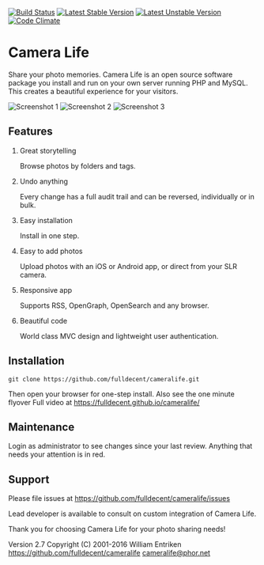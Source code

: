 [![Build Status](https://travis-ci.org/fulldecent/cameralife.png?branch=master)](https://travis-ci.org/fulldecent/cameralife) 
[![Latest Stable Version](https://poser.pugx.org/fulldecent/cameralife/v/stable.svg)](https://packagist.org/packages/fulldecent/cameralife)
[![Latest Unstable Version](https://poser.pugx.org/fulldecent/cameralife/v/unstable.svg)](https://packagist.org/packages/fulldecent/cameralife)
[![Code Climate](https://codeclimate.com/github/fulldecent/cameralife/badges/gpa.svg)](https://codeclimate.com/github/fulldecent/cameralife)

Camera Life
===========

Share your photo memories. Camera Life is an open source software package 
you install and run on your own server running PHP and MySQL. This creates 
a beautiful experience for your visitors.

![Screenshot 1](https://fulldecent.github.io/cameralife/splashAssets/screenshot1.png)
![Screenshot 2](https://fulldecent.github.io/cameralife/splashAssets/screenshot2.png)
![Screenshot 3](https://fulldecent.github.io/cameralife/splashAssets/screenshot3.png)

Features
--------
1. Great storytelling

   Browse photos by folders and tags.

2. Undo anything

   Every change has a full audit trail and can be reversed, individually or in bulk.

3. Easy installation

   Install in one step.

4. Easy to add photos

   Upload photos with an iOS or Android app, or direct from your SLR camera.

5. Responsive app

   Supports RSS, OpenGraph, OpenSearch and any browser.

6. Beautiful code

   World class MVC design and lightweight user authentication.


Installation
------------

    git clone https://github.com/fulldecent/cameralife.git
    
Then open your browser for one-step install. Also see the one minute flyover
Full video at https://fulldecent.github.io/cameralife/


Maintenance
-----------

Login as administrator to see changes since your last review. 
Anything that needs your attention is in red.


Support
-------

Please file issues at https://github.com/fulldecent/cameralife/issues

Lead developer is available to consult on custom integration of Camera Life.

Thank you for choosing Camera Life for your photo sharing needs!

Version 2.7
Copyright (C) 2001-2016 William Entriken
https://github.com/fulldecent/cameralife
cameralife@phor.net
